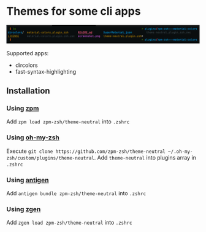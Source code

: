 # Themes for some cli apps

![Screen](./screen.png)

Supported apps:

- dircolors
- fast-syntax-highlighting

## Installation

### Using [zpm](https://github.com/zpm-zsh/zpm)

Add `zpm load zpm-zsh/theme-neutral` into `.zshrc`

### Using [oh-my-zsh](https://github.com/robbyrussell/oh-my-zsh)

Execute `git clone https://github.com/zpm-zsh/theme-neutral ~/.oh-my-zsh/custom/plugins/theme-neutral`. Add `theme-neutral` into plugins array in `.zshrc`

### Using [antigen](https://github.com/zsh-users/antigen)

Add `antigen bundle zpm-zsh/theme-neutral` into `.zshrc`

### Using [zgen](https://github.com/tarjoilija/zgen)

Add `zgen load zpm-zsh/theme-neutral` into `.zshrc`
